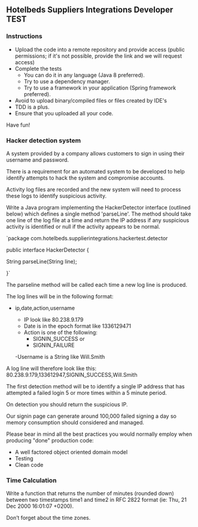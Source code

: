 ## Hotelbeds Suppliers Integrations Developer TEST

### Instructions

- Upload the code into a remote repository and provide access (public permissions; if it's not
possible, provide the link and we will request access)
- Complete the tests
    - You can do it in any language (Java 8 preferred).
    - Try to use a dependency manager.
    - Try to use a framework in your application (Spring framework preferred).
- Avoid to upload binary/compiled files or files created by IDE's
- TDD is a plus.
- Ensure that you uploaded all your code.

Have fun!

### Hacker detection system

A system provided by a company allows customers to sign in using their username and
password.

There is a requirement for an automated system to be developed to help identify
attempts to hack the system and compromise accounts.

Activity log files are recorded and the new system will need to process these logs to identify suspicious activity.

Write a Java program implementing the HackerDetector interface (outlined below) which
defines a single method 'parseLine'. The method should take one line of the log file at a time
and return the IP address if any suspicious activity is identified or null if the activity appears to
be normal.

`package com.hotelbeds.supplierintegrations.hackertest.detector

public interface HackerDetector {

String parseLine(String line);

}`

The parseline method will be called each time a new log line is produced.

The log lines will be in the following format:
- ip,date,action,username
    - IP look like 80.238.9.179
    - Date is in the epoch format like 1336129471
    - Action is one of the following:
        - SIGNIN_SUCCESS or 
        - SIGNIN_FAILURE
    
    -Username is a String like Will.Smith
          
A log line will therefore look like this: 80.238.9.179,133612947,SIGNIN_SUCCESS,Will.Smith

The first detection method will be to identify a single IP address that has attempted a failed
login 5 or more times within a 5 minute period. 

On detection you should return the suspicious IP.

Our signin page can generate around 100,000 failed signing a day so memory consumption
should considered and managed.

Please bear in mind all the best practices you would normally employ when producing "done"
production code:
- A well factored object oriented domain model
- Testing
- Clean code

### Time Calculation
Write a function that returns the number of minutes (rounded down) between two
timestamps time1 and time2 in RFC 2822 format (ie: Thu, 21 Dec 2000 16:01:07 +0200).

Don’t forget about the time zones.